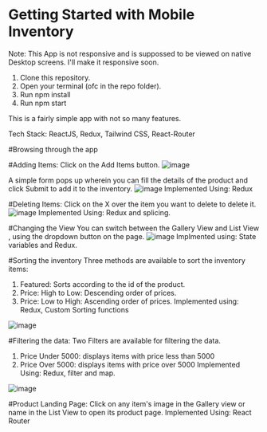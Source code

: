 # Getting Started with Mobile Inventory

Note: This App is not responsive and is suppossed to be viewed on native Desktop screens. I'll make it responsive soon.

1. Clone this repository.
2. Open your terminal (ofc in the repo folder).
3. Run npm install
4. Run npm start

This is a fairly simple app with not so many features.

Tech Stack: ReactJS, Redux, Tailwind CSS, React-Router

#Browsing through the app

#Adding Items:
Click on the Add Items button.
![image](https://user-images.githubusercontent.com/71935782/176692740-c35aeabf-14e7-4654-94dd-e0906824f4ac.png)

A simple form pops up wherein you can fill the details of the product and click Submit to add it to the inventory.
![image](https://user-images.githubusercontent.com/71935782/176694855-1d931a62-796d-490d-9509-adc8faf4cd34.png)
Implemented Using: Redux

#Deleting Items:
Click on the X over the item you want to delete to delete it.
![image](https://user-images.githubusercontent.com/71935782/176693177-a383d2fc-9447-4403-9cfc-02a147a4e26e.png)
Implemented Using: Redux and splicing.

#Changing the View
You can switch between the Gallery View and List View , using the dropdown button on the page.
![image](https://user-images.githubusercontent.com/71935782/176693346-5aaf77b8-07e2-462f-8a51-79ef75900450.png)
Implmented using: State variables and Redux.

#Sorting the inventory
Three methods are available to sort the inventory items:
1. Featured: Sorts according to the id of the product.
2. Price: High to Low: Descending order of prices.
3. Price: Low to High: Ascending order of prices.
Implemented using: Redux, Custom Sorting functions

![image](https://user-images.githubusercontent.com/71935782/176693702-46263c88-a25f-4776-968b-98707d7b6f46.png)

#Filtering the data:
Two Filters are available for filtering the data.
1. Price Under 5000: displays items with price less than 5000
2. Price Over 5000: displays items with price over 5000
Implemented Using: Redux, filter and map.

![image](https://user-images.githubusercontent.com/71935782/176694010-cd93cb28-b119-4406-bf7b-1d1994988cf2.png)

#Product Landing Page:
Click on any item's image in the Gallery view or name in the List View to open its product page.
Implemented Using: React Router

